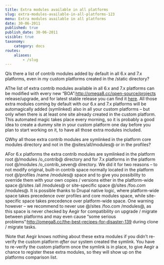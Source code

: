 ```yaml
---
title: Extra modules available in all platforms
slug: extra-modules-available-in-all-platforms-123
menu: Extra modules available in all platforms
date: 30-06-2011
published: true
publish_date: 30-06-2011
visible: true
taxonomy:
    category: docs
routes:
    aliases:
        - /slug
---
```


<a name="extra-q"></a>

QIs there a list of contrib modules added by default in all 6.x and 7.x platforms, even in my custom platforms created in the /static directory?

<a name="extra-a"></a>

AThe list of extra contrib modules available in all 6.x and 7.x platforms can be modified with every new “BOA”:http://omega8.cc/open-source/projects release/upgrade, and for latest stable release you can find it [here](/supported-enabled-disabled-a-complete-list-150). All those extra modules coming by default with our 6.x and 7.x platforms will be automagically added (symlinked) also in all your custom platforms – but only when there is at least one site already created in the custom platform. This automated magic takes place every morning, so it is probably a good idea to create a dummy site in your custom platform one day before you plan to start working on it, to have all those extra modules included.

<a name="extra-q"></a>

QWhy all those extra contrib modules are symlinked in the platform core modules directory and not in the @sites/all/modules@ or in the profiles?

<a name="extra-a"></a>

AFor 6.x platforms the extra contrib modules are symlinked in the platform root @/modules /o_contrib@ directory and for 7.x platforms in the platform root @/modules /o_contrib_seven@ directory. We did it for two reasons – to not modify original, built-in contrib space normally located in the platform root @/profiles /name /modules@ space and to give you possibility to override them with your own copies / versions either in the platform-wide space @/sites /all /modules@ or site-specific space @/sites /foo.com /modules@. It is possible thanks to Drupal native logic, where platform-wide space takes precedence over profiles and core modules space, while site-specific space takes precedence over platform-wide space. One warning however – we recommend to never use @/sites /foo.com /modules@, as this space is never checked by Aegir for compatibility on upgrade / migrate between platforms and may even cause “some serious problems”:http://omega8.cc/the-best-recipes-for-disaster-139 during clone / migrate tasks.

<a name="extra-a"></a>

!Note that Aegir knows nothing about these extra modules if you didn’t re-verify the custom platform _after_ our system created the symlink. You have to re-verify the custom platform once the symlink is in place, to give Aegir a chance to register these extra modules, so they will show up on the platforms comparison list.